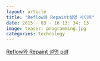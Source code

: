 ```yaml
---
layout: article
title: "Reflow와 Repaint설명 사이트"
date: 2015 - 03 - 16 13: 34: 13
image: teaser: programming.jpg
categories: technology
---
```



[Reflow와 Repaint 설명 pdf](http://lists.w3.org/Archives/Public/public-html-ig-ko/2011Sep/att-0030/Reflow_____________________________Tip.pdf  
)  
  
